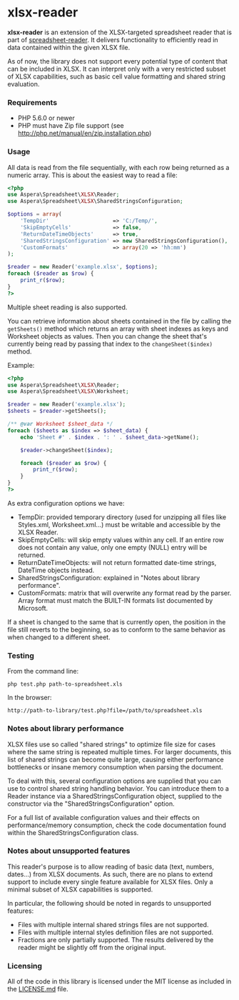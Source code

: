 # xlsx-reader

__xlsx-reader__ is an extension of the XLSX-targeted spreadsheet reader that is part of [spreadsheet-reader](https://github.com/nuovo/spreadsheet-reader).
It delivers functionality to efficiently read in data contained within the given XLSX file.

As of now, the library does not support every potential type of content that can be included in XLSX. It can interpret only with a
very restricted subset of XLSX capabilities, such as basic cell value formatting and shared string evaluation.

### Requirements
*  PHP 5.6.0 or newer
*  PHP must have Zip file support (see <http://php.net/manual/en/zip.installation.php>)

### Usage

All data is read from the file sequentially, with each row being returned as a numeric array.
This is about the easiest way to read a file:

```php
<?php
use Aspera\Spreadsheet\XLSX\Reader;
use Aspera\Spreadsheet\XLSX\SharedStringsConfiguration;

$options = array(
    'TempDir'                    => 'C:/Temp/',
    'SkipEmptyCells'             => false,
    'ReturnDateTimeObjects'      => true,
    'SharedStringsConfiguration' => new SharedStringsConfiguration(),
    'CustomFormats'              => array(20 => 'hh:mm')
);

$reader = new Reader('example.xlsx', $options);
foreach ($reader as $row) {
    print_r($row);
}
?>
```

Multiple sheet reading is also supported.

You can retrieve information about sheets contained in the file by calling the `getSheets()` method which returns an array with
sheet indexes as keys and Worksheet objects as values. Then you can change the sheet that's currently being read by passing that index
to the `changeSheet($index)` method.

Example:

```php
<?php
use Aspera\Spreadsheet\XLSX\Reader;
use Aspera\Spreadsheet\XLSX\Worksheet;

$reader = new Reader('example.xlsx');
$sheets = $reader->getSheets();

/** @var Worksheet $sheet_data */
foreach ($sheets as $index => $sheet_data) {
    echo 'Sheet #' . $index . ': ' . $sheet_data->getName();

    $reader->changeSheet($index);

    foreach ($reader as $row) {
        print_r($row);
    }
}
?>
```

As extra configuration options we have:
- TempDir: provided temporary directory (used for unzipping all files like Styles.xml, Worksheet.xml...) must be writable and accessible by the XLSX Reader. 
- SkipEmptyCells: will skip empty values within any cell. If an entire row does not contain any value, only one empty (NULL) entry will be returned. 
- ReturnDateTimeObjects: will not return formatted date-time strings, DateTime objects instead.
- SharedStringsConfiguration: explained in "Notes about library performance".
- CustomFormats: matrix that will overwrite any format read by the parser. Array format must match the BUILT-IN formats list documented by Microsoft.

If a sheet is changed to the same that is currently open, the position in the file still reverts to the beginning, so as to conform
to the same behavior as when changed to a different sheet.

### Testing

From the command line:

    php test.php path-to-spreadsheet.xls

In the browser:

    http://path-to-library/test.php?file=/path/to/spreadsheet.xls

### Notes about library performance
XLSX files use so called "shared strings" to optimize file size for cases where the same string is repeated multiple times.
For larger documents, this list of shared strings can become quite large, causing either performance bottlenecks or
insane memory consumption when parsing the document.

To deal with this, several configuration options are supplied that you can use to control shared string handling behavior.
You can introduce them to a Reader instance via a SharedStringsConfiguration object, supplied to the constructor via the 
"SharedStringsConfiguration" option.

For a full list of available configuration values and their effects on performance/memory consumption, check the
code documentation found within the SharedStringsConfiguration class.

### Notes about unsupported features
This reader's purpose is to allow reading of basic data (text, numbers, dates...) from XLSX documents. As such,
there are no plans to extend support to include every single feature available for XLSX files. Only a minimal
subset of XLSX capabilities is supported.

In particular, the following should be noted in regards to unsupported features:
- Files with multiple internal shared strings files are not supported.
- Files with multiple internal styles definition files are not supported.
- Fractions are only partially supported. The results delivered by the reader might be slightly off from the original input.

### Licensing
All of the code in this library is licensed under the MIT license as included in the [LICENSE.md](LICENSE.md) file.